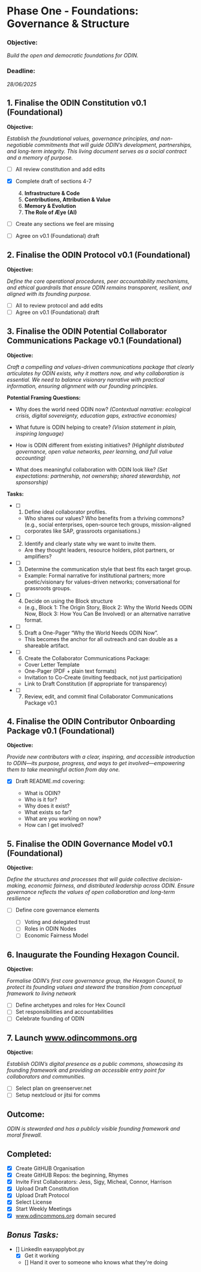 # Phase One - Foundations: Governance & Structure

### **Objective**:

_Build the open and democratic foundations for ODIN._

### **Deadline:**

_28/06/2025_

## 1. Finalise the ODIN Constitution v0.1 (Foundational)

**Objective:**

_Establish the foundational values, governance principles, and non-negotiable commitments that will guide ODIN’s development, partnerships, and long-term integrity. This living document serves as a social contract and a memory of purpose._

- [ ] All review constitution and add edits
- [x] Complete draft of sections 4-7

  4. **Infrastructure & Code**
  5. **Contributions, Attribution & Value**
  6. **Memory & Evolution**
  7. **The Role of Æye (AI)**

- [ ] Create any sections we feel are missing
- [ ] Agree on v0.1 (Foundational) draft

## 2. Finalise the ODIN Protocol v0.1 (Foundational)

**Objective:**

_Define the core operational procedures, peer accountability mechanisms, and ethical guardrails that ensure ODIN remains transparent, resilient, and aligned with its founding purpose._

- [ ] All to review protocol and add edits
- [ ] Agree on v0.1 (Foundational) draft

## 3. Finalise the ODIN Potential Collaborator Communications Package v0.1 (Foundational)

**Objective:**

_Craft a compelling and values-driven communications package that clearly articulates hy ODIN exists, why it matters now, and why collaboration is essential. We need to balance visionary narrative with practical information, ensuring alignment with our founding principles._

**Potential Framing Questions:**

- Why does the world need ODIN now? _(Contextual narrative: ecological crisis, digital sovereignty, education gaps, extractive economies)_

- What future is ODIN helping to create? _(Vision statement in plain, inspiring language)_

- How is ODIN different from existing initiatives? _(Highlight distributed governance, open value networks, peer learning, and full value accounting)_

- What does meaningful collaboration with ODIN look like? _(Set expectations: partnership, not ownership; shared stewardship, not sponsorship)_

**Tasks:**

- [ ] 1. Define ideal collaborator profiles.

   - Who shares our values? Who benefits from a thriving commons? (e.g., social enterprises, open-source tech groups, mission-aligned corporates like SAP, grassroots organisations.)

- [ ] 2. Identify and clearly state why we want to invite them.

   - Are they thought leaders, resource holders, pilot partners, or amplifiers?

- [ ] 3. Determine the communication style that best fits each target group.

   - Example: Formal narrative for institutional partners; more poetic/visionary for values-driven networks; conversational for grassroots groups.

- [ ] 4. Decide on using the Block structure

   - (e.g., Block 1: The Origin Story, Block 2: Why the World Needs ODIN Now, Block 3: How You Can Be Involved) or an alternative narrative format.

- [ ] 5. Draft a One-Pager “Why the World Needs ODIN Now”.

   - This becomes the anchor for all outreach and can double as a shareable artifact.

- [ ] 6. Create the Collaborator Communications Package:

   - Cover Letter Template
   - One-Pager (PDF + plain text formats)
   - Invitation to Co-Create (inviting feedback, not just participation)
   - Link to Draft Constitution (if appropriate for transparency)

- [ ] 7. Review, edit, and commit final Collaborator Communications Package v0.1

## 4. Finalise the ODIN Contributor Onboarding Package v0.1 (Foundational)

**Objective:**

_Provide new contributors with a clear, inspiring, and accessible introduction to ODIN—its purpose, progress, and ways to get involved—empowering them to take meaningful action from day one._

- [x] Draft README.md covering:

  - What is ODIN?
  - Who is it for?
  - Why does it exist?
  - What exists so far?
  - What are you working on now?
  - How can I get involved?

## 5. Finalise the ODIN Governance Model v0.1 (Foundational)

**Objective:**

_Define the structures and processes that will guide collective decision-making, economic fairness, and distributed leadership across ODIN. Ensure governance reflects the values of open collaboration and long-term resilience_

- [ ] Define core governance elements

  - [ ] Voting and delegated trust
  - [ ] Roles in ODIN Nodes
  - [ ] Economic Fairness Model

## 6. Inaugurate the Founding Hexagon Council.

**Objective:**

_Formalise ODIN’s first core governance group, the Hexagon Council, to protect its founding values and steward the transition from conceptual framework to living network_

- [ ] Define archetypes and roles for Hex Council
- [ ] Set responsibilities and accountabilities
- [ ] Celebrate founding of ODIN

## 7. Launch www.odincommons.org

**Objective:**

_Establish ODIN’s digital presence as a public commons, showcasing its founding framework and providing an accessible entry point for collaborators and communities._

- [ ] Select plan on greenserver.net
- [ ] Setup nextcloud or jitsi for comms

## **Outcome:**

_ODIN is stewarded and has a publicly visible founding framework and moral firewall._

## Completed:

- [x] Create GitHUB Organisation
- [x] Create GitHUB Repos: the beginning, Rhymes
- [x] Invite First Collaborators: Jess, Sigy, Micheal, Connor, Harrison
- [x] Upload Draft Constitution
- [x] Upload Draft Protocol
- [x] Select License
- [x] Start Weekly Meetings
- [x] www.odincommons.org domain secured

## _Bonus Tasks:_

- [] LinkedIn easyapplybot.py
  - [x] Get it working
  - [] Hand it over to someone who knows what they're doing 
